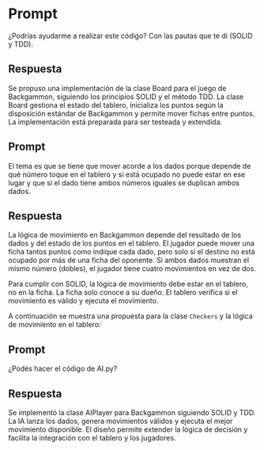 # Prompt

¿Podrías ayudarme a realizar este código? Con las pautas que te di (SOLID y TDD).

## Respuesta

Se propuso una implementación de la clase Board para el juego de Backgammon, siguiendo los principios SOLID y el método TDD. La clase Board gestiona el estado del tablero, inicializa los puntos según la disposición estándar de Backgammon y permite mover fichas entre puntos. La implementación está preparada para ser testeada y extendida.

## Prompt

El tema es que se tiene que mover acorde a los dados porque depende de qué número toque en el tablero y si está ocupado no puede estar en ese lugar y que si el dado tiene ambos números iguales se duplican ambos dados.

## Respuesta

La lógica de movimiento en Backgammon depende del resultado de los dados y del estado de los puntos en el tablero. El jugador puede mover una ficha tantos puntos como indique cada dado, pero solo si el destino no está ocupado por más de una ficha del oponente. Si ambos dados muestran el mismo número (dobles), el jugador tiene cuatro movimientos en vez de dos.

Para cumplir con SOLID, la lógica de movimiento debe estar en el tablero, no en la ficha. La ficha solo conoce a su dueño. El tablero verifica si el movimiento es válido y ejecuta el movimiento.

A continuación se muestra una propuesta para la clase `Checkers` y la lógica de movimiento en el tablero:

## Prompt
¿Podés hacer el código de AI.py?

## Respuesta
Se implementó la clase AIPlayer para Backgammon siguiendo SOLID y TDD. La IA lanza los dados, genera movimientos válidos y ejecuta el mejor movimiento disponible. El diseño permite extender la lógica de decisión y facilita la integración con el tablero y los jugadores.